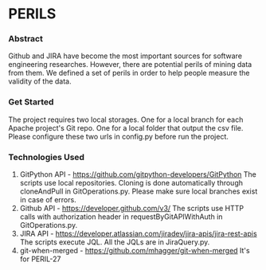 # PERILS

### Abstract
Github and JIRA have become the most important sources for software engineering researches. However, there are potential perils of mining data from them. We defined a set of perils in order to help people measure the validity of the data.

### Get Started
The project requires two local storages. One for a local branch for each Apache project's Git repo. One for a local folder that output the csv file. Please configure these two urls in config.py before run the project.


### Technologies Used
1. GitPython API - https://github.com/gitpython-developers/GitPython
The scripts use local repositories. Cloning is done automatically through cloneAndPull in GitOperations.py. 
Please make sure local branches exist in case of errors.
2. Github API - https://developer.github.com/v3/
The scripts use HTTP calls with authorization header in requestByGitAPIWithAuth in GitOperations.py.
3. JIRA API - https://developer.atlassian.com/jiradev/jira-apis/jira-rest-apis
The scripts execute JQL. All the JQLs are in JiraQuery.py.
4. git-when-merged - https://github.com/mhagger/git-when-merged
It's for PERIL-27
